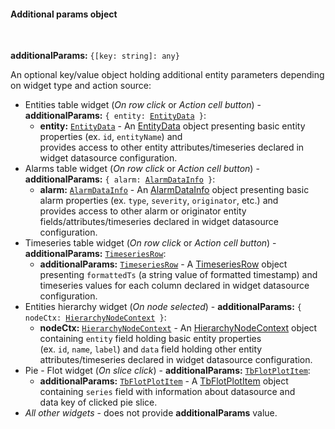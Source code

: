 #### Additional params object  

<div class="divider"></div>
<br/>

<b>additionalParams:</b> <code>{[key: string]: any}</code>

An optional key/value object holding additional entity parameters depending on widget type and action source:

<ul>
  <li>Entities table widget (<i>On row click</i> or <i>Action cell button</i>) - <b>additionalParams:</b> <code>{ entity: <a href="https://github.com/thingsboard/thingsboard/blob/e264f7b8ddff05bda85c4833bf497f47f447496e/ui-ngx/src/app/modules/home/components/widget/lib/table-widget.models.ts#L61" target="_blank">EntityData</a> }</code>:
    <ul>
      <li><b>entity:</b> <code><a href="https://github.com/thingsboard/thingsboard/blob/e264f7b8ddff05bda85c4833bf497f47f447496e/ui-ngx/src/app/modules/home/components/widget/lib/table-widget.models.ts#L61" target="_blank">EntityData</a></code> - An 
            <a href="https://github.com/thingsboard/thingsboard/blob/e264f7b8ddff05bda85c4833bf497f47f447496e/ui-ngx/src/app/modules/home/components/widget/lib/table-widget.models.ts#L61" target="_blank">EntityData</a> object
            presenting basic entity properties (ex. <code>id</code>, <code>entityName</code>) and <br> provides access to other entity attributes/timeseries declared in widget datasource configuration.
      </li>
    </ul>
  </li>        
  <li>Alarms table widget (<i>On row click</i> or <i>Action cell button</i>) - <b>additionalParams:</b> <code>{ alarm: <a href="https://github.com/thingsboard/thingsboard/blob/e264f7b8ddff05bda85c4833bf497f47f447496e/ui-ngx/src/app/shared/models/alarm.models.ts#L108" target="_blank">AlarmDataInfo</a> }</code>:
    <ul>
      <li><b>alarm:</b> <code><a href="https://github.com/thingsboard/thingsboard/blob/e264f7b8ddff05bda85c4833bf497f47f447496e/ui-ngx/src/app/shared/models/alarm.models.ts#L108" target="_blank">AlarmDataInfo</a></code> - An 
            <a href="https://github.com/thingsboard/thingsboard/blob/e264f7b8ddff05bda85c4833bf497f47f447496e/ui-ngx/src/app/shared/models/alarm.models.ts#L108" target="_blank">AlarmDataInfo</a> object
            presenting basic alarm properties (ex. <code>type</code>, <code>severity</code>, <code>originator</code>, etc.) and <br> provides access to other alarm or originator entity fields/attributes/timeseries declared in widget datasource configuration.
      </li>
    </ul>
  </li>        
  <li>Timeseries table widget (<i>On row click</i> or <i>Action cell button</i>) - <b>additionalParams:</b> <code><a href="https://github.com/thingsboard/thingsboard/blob/e264f7b8ddff05bda85c4833bf497f47f447496e/ui-ngx/src/app/modules/home/components/widget/lib/timeseries-table-widget.component.ts#L80" target="_blank">TimeseriesRow</a></code>:
    <ul>
      <li><b>additionalParams:</b> <code><a href="https://github.com/thingsboard/thingsboard/blob/e264f7b8ddff05bda85c4833bf497f47f447496e/ui-ngx/src/app/modules/home/components/widget/lib/timeseries-table-widget.component.ts#L80" target="_blank">TimeseriesRow</a></code> - A 
            <a href="https://github.com/thingsboard/thingsboard/blob/e264f7b8ddff05bda85c4833bf497f47f447496e/ui-ngx/src/app/modules/home/components/widget/lib/timeseries-table-widget.component.ts#L80" target="_blank">TimeseriesRow</a> object
            presenting <code>formattedTs</code> (a string value of formatted timestamp) and <br> timeseries values for each column declared in widget datasource configuration.
      </li>
    </ul>
  </li>   
  <li>Entities hierarchy widget (<i>On node selected</i>) - <b>additionalParams:</b> <code>{ nodeCtx: <a href="https://github.com/thingsboard/thingsboard/blob/e264f7b8ddff05bda85c4833bf497f47f447496e/ui-ngx/src/app/modules/home/components/widget/lib/entities-hierarchy-widget.models.ts#L35" target="_blank">HierarchyNodeContext</a> }</code>:
    <ul>
      <li><b>nodeCtx:</b> <code><a href="https://github.com/thingsboard/thingsboard/blob/e264f7b8ddff05bda85c4833bf497f47f447496e/ui-ngx/src/app/modules/home/components/widget/lib/entities-hierarchy-widget.models.ts#L35" target="_blank">HierarchyNodeContext</a></code> - An 
            <a href="https://github.com/thingsboard/thingsboard/blob/e264f7b8ddff05bda85c4833bf497f47f447496e/ui-ngx/src/app/modules/home/components/widget/lib/entities-hierarchy-widget.models.ts#L35" target="_blank">HierarchyNodeContext</a> object
            containing <code>entity</code> field holding basic entity properties <br> (ex. <code>id</code>, <code>name</code>, <code>label</code>) and <code>data</code> field holding other entity attributes/timeseries declared in widget datasource configuration.
      </li>
    </ul>
  </li>    
  <li>Pie - Flot widget (<i>On slice click</i>) - <b>additionalParams:</b> <code><a href="https://github.com/thingsboard/thingsboard/blob/e264f7b8ddff05bda85c4833bf497f47f447496e/ui-ngx/src/app/modules/home/components/widget/lib/flot-widget.models.ts#L62" target="_blank">TbFlotPlotItem</a></code>:
    <ul>
      <li><b>additionalParams:</b> <code><a href="https://github.com/thingsboard/thingsboard/blob/e264f7b8ddff05bda85c4833bf497f47f447496e/ui-ngx/src/app/modules/home/components/widget/lib/flot-widget.models.ts#L62" target="_blank">TbFlotPlotItem</a></code> - A 
            <a href="https://github.com/thingsboard/thingsboard/blob/e264f7b8ddff05bda85c4833bf497f47f447496e/ui-ngx/src/app/modules/home/components/widget/lib/flot-widget.models.ts#L62" target="_blank">TbFlotPlotItem</a> object
            containing <code>series</code> field with information about datasource and <br> data key of clicked pie slice.
      </li>
    </ul>
  </li>
  <li><i>All other widgets</i> - does not provide <b>additionalParams</b> value.
  </li>
</ul> 
